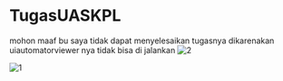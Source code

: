 # TugasUASKPL
mohon maaf bu saya tidak dapat menyelesaikan tugasnya dikarenakan uiautomatorviewer nya tidak bisa di jalankan
![2](https://github.com/AhmadNazielF/TugasUASKPL/assets/105332568/270a1792-9721-41a4-a750-722dc014a5b3)


![1](https://github.com/AhmadNazielF/TugasUASKPL/assets/105332568/33c533f0-0e07-4e55-a5d3-e16b6e9601c7)

